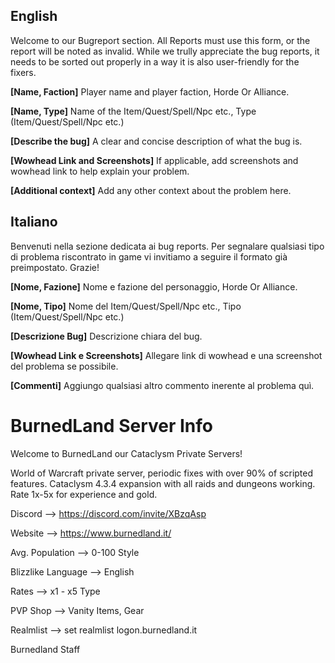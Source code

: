 ## English

Welcome to our Bugreport section. 
All Reports must use this form, or the report will be noted as invalid. While we trully appreciate the bug reports, it needs to be sorted out properly in a way it is also user-friendly for the fixers.

**[Name, Faction]** Player name and player faction, Horde Or Alliance. 

**[Name, Type]** Name of the Item/Quest/Spell/Npc etc., Type (Item/Quest/Spell/Npc etc.)

**[Describe the bug]** A clear and concise description of what the bug is.

**[Wowhead Link and Screenshots]** If applicable, add screenshots and wowhead link to help explain your problem.

**[Additional context]** Add any other context about the problem here.




## Italiano

Benvenuti nella sezione dedicata ai bug reports. 
Per segnalare qualsiasi tipo di problema riscontrato in game vi invitiamo a seguire il formato già preimpostato. Grazie! 

**[Nome, Fazione]** Nome e fazione del personaggio, Horde Or Alliance.

**[Nome, Tipo]** Nome del Item/Quest/Spell/Npc etc., Tipo (Item/Quest/Spell/Npc etc.)

**[Descrizione Bug]** Descrizione chiara del bug.

**[Wowhead Link e Screenshots]** Allegare link di wowhead e una screenshot del problema se possibile.

**[Commenti]** Aggiungo qualsiasi altro commento inerente al problema quì.

# BurnedLand Server Info

Welcome to BurnedLand our Cataclysm Private Servers!

World of Warcraft private server, periodic fixes with over 90% of scripted features. Cataclysm 4.3.4 expansion with all raids and dungeons working. Rate 1x-5x for experience and gold.

Discord --> https://discord.com/invite/XBzqAsp

Website --> https://www.burnedland.it/

Avg. Population -->  0-100 Style

Blizzlike Language  -->  English

Rates --> x1 - x5 Type

PVP Shop --> Vanity Items, Gear

Realmlist --> set realmlist logon.burnedland.it


Burnedland Staff
